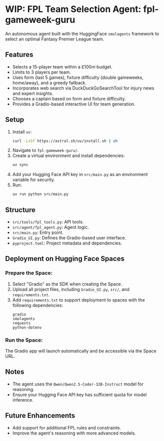 # WIP: FPL Team Selection Agent: fpl-gameweek-guru

An autonomous agent built with the HuggingFace `smolagents` framework to select an optimal Fantasy Premier League team.

## Features

- Selects a 15-player team within a £100m budget.
- Limits to 3 players per team.
- Uses form (last 5 games), fixture difficulty (double gameweeks, home/away), and a greedy fallback.
- Incorporates web search via DuckDuckGoSearchTool for injury news and expert insights.
- Chooses a captain based on form and fixture difficulty.
- Provides a Gradio-based interactive UI for team generation.

## Setup

1. Install `uv`:  
    ```bash
    curl -LsSf https://astral.sh/uv/install.sh | sh
    ```
2. Navigate to `fpl-gameweek-guru/`.
3. Create a virtual environment and install dependencies:  
    ```bash
    uv sync
    ```
4. Add your Hugging Face API key in `src/main.py` as an environment variable for security.
5. Run:  
    ```bash
    uv run python src/main.py
    ```

## Structure

- `src/tools/fpl_tools.py`: API tools.
- `src/agent/fpl_agent.py`: Agent logic.
- `src/main.py`: Entry point.
- `Gradio_UI.py`: Defines the Gradio-based user interface.
- `pyproject.toml`: Project metadata and dependencies.

## Deployment on Hugging Face Spaces

### Prepare the Space:

1. Select "Gradio" as the SDK when creating the Space.
2. Upload all project files, including `Gradio_UI.py`, `src/`, and `requirements.txt`.
3. Add `requirements.txt` to support deployment to spaces with the following dependencies:
    ```
    gradio
    smolagents
    requests
    python-dotenv
    ```

### Run the Space:

The Gradio app will launch automatically and be accessible via the Space URL.

## Notes

- The agent uses the `Qwen/Qwen2.5-Coder-32B-Instruct` model for reasoning.
- Ensure your Hugging Face API key has sufficient quota for model inference.

## Future Enhancements

- Add support for additional FPL rules and constraints.
- Improve the agent's reasoning with more advanced models.
